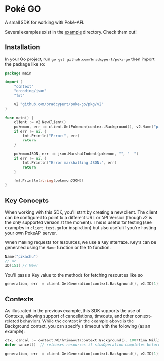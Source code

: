 # Poké GO

A small SDK for working with Poké-API. 

Several examples exist in the [example](./example/) directory. Check them out!

## Installation

In your Go project, run `go get github.com/bradcypert/poke-go` then import the package like so:

```go
package main

import (
	"context"
	"encoding/json"
	"fmt"

	v2 "github.com/bradcypert/poke-go/pkg/v2"
)

func main() {
	client := v2.NewClient()
	pokemon, err := client.GetPokemon(context.Background(), v2.Name("pikachu"))
	if err != nil {
		fmt.Println("Error:", err)
		return
	}

	pokemonJSON, err := json.MarshalIndent(pokemon, "", "  ")
	if err != nil {
		fmt.Println("Error marshalling JSON:", err)
		return
	}

	fmt.Println(string(pokemonJSON))
}
```

## Key Concepts

When working with this SDK, you'll start by creating a new client. The client can be configured to point to a different URL or API Version (though v2 is the only supported version at the moment). This is useful for testing (see examples in `client_test.go` for inspiration) but also useful if you're hosting your own PokeAPI server.

When making requests for resources, we use a Key interface. Key's can be generated using the `Name` function or the `ID` function.

```go
Name("pikachu")
// or
ID(151) // Mew!
```

You'll pass a Key value to the methods for fetching resources like so:

```go
generation, err := client.GetGeneration(context.Background(), v2.ID(1))
```

## Contexts

As illustrated in the previous example, this SDK supports the use of Contexts, allowing support of cancellations, timeouts, and other context-related behaviors. While the context in the example above is the Background context, you can specify a timeout with the following (as an example):

```go
ctx, cancel := context.WithTimeout(context.Background(), 100*time.Millisecond)
defer cancel()  // releases resources if slowOperation completes before timeout elapses

generation, err := client.GetGeneration(context.Background(), v2.ID(1))
```